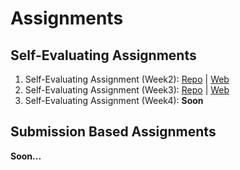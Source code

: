 # Assignments

## Self-Evaluating Assignments

1. Self-Evaluating Assignment (Week2): [Repo](https://github.com/iampavangandhi/TheNodeCourse/tree/master/02%20Web%20Dev%20and%20Nodejs/Assignment) \| [Web](https://iampavangandhi.github.io/TheNodeCourse/02%20Web%20Dev%20and%20Nodejs/Assignment/)
2. Self-Evaluating Assignment (Week3): [Repo](https://github.com/iampavangandhi/TheNodeCourse/tree/master/03%20Expressjs/Assignment) \| [Web](https://iampavangandhi.github.io/TheNodeCourse/03%20Expressjs/Assignment)
3. Self-Evaluating Assignment (Week4): **Soon**

## Submission Based Assignments

**Soon...**